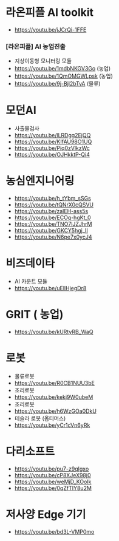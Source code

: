
# 라온피플 AI toolkit
* https://youtu.be/jJCrQi-1FFE  

### [라온피플] AI 농업진출  
* 지상이동형 모니터링 모듈
* https://youtu.be/1mdbNKGV3Go (농업)  
* https://youtu.be/1QmOMGWLpsk (농업)  
* https://youtu.be/9j-Bjl2bTvA (물류)  



# 모던AI  
* 사출물검사
* https://youtu.be/lLRDgg2EjQQ  
* https://youtu.be/KIfAU98O1UQ  
* https://youtu.be/Piq0zVlkzWc  
* https://youtu.be/OJHkktP-Qi4  

# 농심엔지니어링  
* https://youtu.be/h_tYbm_sSGs  
* https://youtu.be/tQNrX0cQSVU  
* https://youtu.be/zalEH-ass5s  
* https://youtu.be/ECOq-hgKt_0  
* https://youtu.be/TNO7lJZJhrM  
* https://youtu.be/GKCY5hgj_II  
* https://youtu.be/N6pe7x0ycJ4  


# 비즈데이타  
* AI 카운트 모듈
* https://youtu.be/uEllHjegDr8  

# GRIT ( 농업)  
* https://youtu.be/kURtyRB_WaQ  

 

# 로봇



* 물류로봇
* https://youtu.be/R0CB1NUU3bE
* 조리로봇
* https://youtu.be/kekj9W0ubeM
* 조리로봇
* https://youtu.be/h6WzGOa0DkU
* 테슬라 로봇 (옵티머스)
* https://youtu.be/yCr1cVn6yRk

# 다리소프트
* https://youtu.be/pu7-z9qIgxo
* https://youtu.be/cP8XJeX98j0
* https://youtu.be/weMjD_KOoIk
* https://youtu.be/0qZfTIY8u2M

# 저사양 Edge 기기  
* https://youtu.be/bd3L-VMP0mo  


